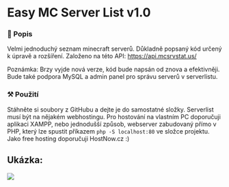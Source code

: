 # Easy MC Server List v1.0

### 📄 Popis

Velmi jednoduchý seznam minecraft serverů. Důkladně popsaný kód určený k úpravě a rozšíření. 
Založeno na této API: https://api.mcsrvstat.us/

Poznámka: Brzy vyjde nová verze, kód bude napsán od znova a efektivněji. Bude také podpora MySQL a admin panel pro správu serverů v serverlistu.

### ⚒️ Použití

Stáhněte si soubory z GitHubu a dejte je do samostatné složky. Serverlist musí být na nějakém webhostingu. Pro hostování na vlastním PC doporučuji aplikaci XAMPP, nebo jednodušší způsob, webserver zabudovaný přímo v PHP, který lze spustit příkazem `php -S localhost:80` ve složce projektu. Jako free hosting doporučuji HostNow.cz :)

  ## Ukázka:
![](https://media.discordapp.net/attachments/865982224607871006/891046140865286174/serverlist.png)
